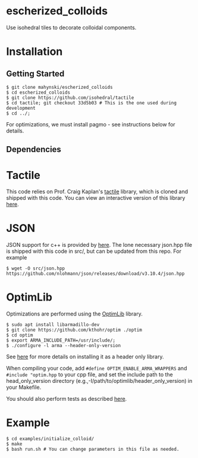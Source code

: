 # escherized_colloids

Use isohedral tiles to decorate colloidal components.

Installation
============

Getting Started
---------------

~~~code
$ git clone mahynski/escherized_colloids
$ cd escherized_colloids
$ git clone https://github.com/isohedral/tactile
$ cd tactile; git checkout 33d5b03 # This is the one used during development
$ cd ../;
~~~

For optimizations, we must install pagmo - see instructions below for details.

Dependencies
------------

Tactile
=======
This code relies on Prof. Craig Kaplan's [tactile](https://github.com/isohedral/tactile) library, which is cloned and shipped with this code.
You can view an interactive version of this library [here](https://isohedral.ca/software/tactile/).

JSON
====
JSON support for c++ is provided by [here](https://github.com/nlohmann/json). The lone necessary json.hpp file is shipped with this code in
src/, but can be updated from this repo. For example

~~~code
$ wget -O src/json.hpp https://github.com/nlohmann/json/releases/download/v3.10.4/json.hpp
~~~

OptimLib
========
Optimizations are performed using the [OptimLib](https://optimlib.readthedocs.io/en/latest/) library.

~~~code
$ sudo apt install libarmadillo-dev
$ git clone https://github.com/kthohr/optim ./optim
$ cd optim
$ export ARMA_INCLUDE_PATH=/usr/include/; 
$ ./configure -l arma --header-only-version
~~~

See [here](https://www.kthohr.com/optimlib.html#installation-method-2-header-only-library) for more details on installing it as a header only library.

When compiling your code, add `#define OPTIM_ENABLE_ARMA_WRAPPERS` and `#include "optim.hpp` to your cpp file, and set the include path to the head_only_version directory (e.g.,-I/path/to/optimlib/header_only_version) in your Makefile.

You should also perform tests as described [here](https://optimlib.readthedocs.io/en/latest/examples_and_tests.html).

Example
=======

~~~code
$ cd examples/initialize_colloid/
$ make
$ bash run.sh # You can change parameters in this file as needed.
~~~
